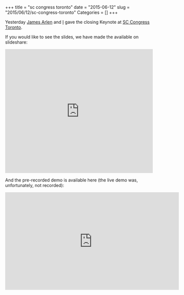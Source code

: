 +++
title = "sc congress toronto"
date = "2015-06-12"
slug = "2015/06/12/sc-congress-toronto"
Categories = []
+++

Yesterday <a href="https://twitter.com/myrcurial/">James Arlen</a> and <a href="https://twitter.com/synackpse/">I</a> gave the closing Keynote at <a href="http://www.sccongress.com/toronto/">SC Congress Toronto</a>.<br />

If you would like to see the slides, we have made the available on slideshare:

<iframe src="https://www.slideshare.net/slideshow/embed_code/key/81965WLKIkp1Dr" width="476" height="400" frameborder="0" marginwidth="0" marginheight="0" scrolling="no"></iframe>

And the pre-recorded demo is available here (the live demo was, unfortunately, not recorded):

<iframe width="560" height="315" src="https://www.youtube.com/embed/ew-2kMLcdLs" frameborder="0" allowfullscreen></iframe>
